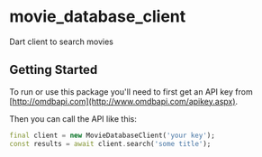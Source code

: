 # movie_database_client

Dart client to search movies

## Getting Started

To run or use this package you'll need to first get an API key from [http://omdbapi.com](http://www.omdbapi.com/apikey.aspx).

Then you can call the API like this:

```dart
final client = new MovieDatabaseClient('your key');
const results = await client.search('some title');
```
